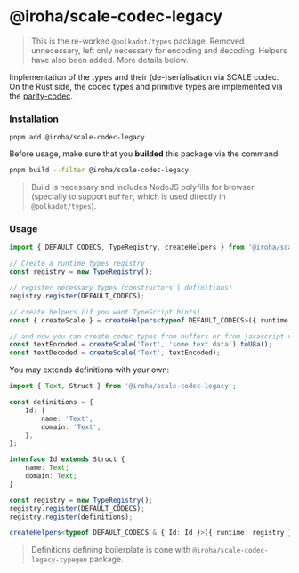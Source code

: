 # @iroha/scale-codec-legacy

> This is the re-worked `@polkadot/types` package. Removed unnecessary, left only necessary for encoding and decoding. Helpers have also been added. More details below.

Implementation of the types and their (de-)serialisation via SCALE codec. On the Rust side, the codec types and primitive types are implemented via the [parity-codec](https://github.com/paritytech/parity-codec).

### Installation

```
pnpm add @iroha/scale-codec-legacy
```

Before usage, make sure that you **builded** this package via the command:

```sh
pnpm build --filter @iroha/scale-codec-legacy
```

> Build is necessary and includes NodeJS polyfills for browser (specially to support `Buffer`, which is used directly in `@polkadot/types`).

### Usage

```ts
import { DEFAULT_CODECS, TypeRegistry, createHelpers } from '@iroha/scale-codec-legacy';

// Create a runtime types registry
const registry = new TypeRegistry();

// register necessary types (constructors | definitions)
registry.register(DEFAULT_CODECS);

// create helpers (if you want TypeScript hints)
const { createScale } = createHelpers<typeof DEFAULT_CODECS>({ runtime: registry });

// and now you can create codec types from buffers or from javascript values
const textEncoded = createScale('Text', 'some text data').toU8a();
const textDecoded = createScale('Text', textEncoded);
```

You may extends definitions with your own:

```ts
import { Text, Struct } from '@iroha/scale-codec-legacy';

const definitions = {
    Id: {
        name: 'Text',
        domain: 'Text',
    },
};

interface Id extends Struct {
    name: Text;
    domain: Text;
}

const registry = new TypeRegistry();
registry.register(DEFAULT_CODECS);
registry.register(definitions);

createHelpers<typeof DEFAULT_CODECS & { Id: Id }>({ runtime: registry });
```

> Definitions defining boilerplate is done with `@iroha/scale-codec-legacy-typegen` package.
